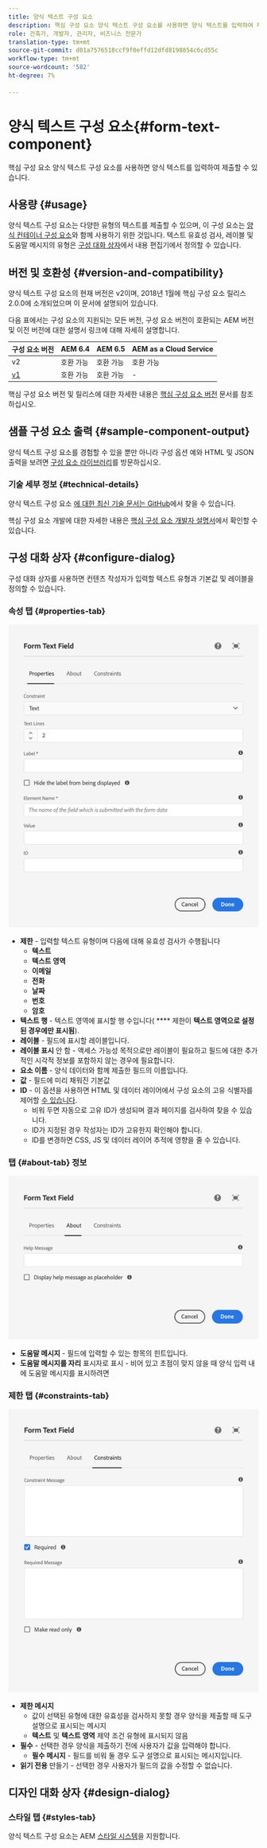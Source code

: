 ```yaml
---
title: 양식 텍스트 구성 요소
description: 핵심 구성 요소 양식 텍스트 구성 요소를 사용하면 양식 텍스트를 입력하여 제출할 수 있습니다.
role: 건축가, 개발자, 관리자, 비즈니스 전문가
translation-type: tm+mt
source-git-commit: d01a7576518ccf9f0effd12dfd8198854c6cd55c
workflow-type: tm+mt
source-wordcount: '582'
ht-degree: 7%

---
```



# 양식 텍스트 구성 요소{#form-text-component}

핵심 구성 요소 양식 텍스트 구성 요소를 사용하면 양식 텍스트를 입력하여 제출할 수 있습니다.

## 사용량 {#usage}

양식 텍스트 구성 요소는 다양한 유형의 텍스트를 제출할 수 있으며, 이 구성 요소는 [양식 컨테이너 구성 요소](form-container.md)와 함께 사용하기 위한 것입니다. 텍스트 유효성 검사, 레이블 및 도움말 메시지의 유형은 [구성 대화 상자](#configure-dialog)에서 내용 편집기에서 정의할 수 있습니다.

## 버전 및 호환성 {#version-and-compatibility}

양식 텍스트 구성 요소의 현재 버전은 v2이며, 2018년 1월에 핵심 구성 요소 릴리스 2.0.0에 소개되었으며 이 문서에 설명되어 있습니다.

다음 표에서는 구성 요소의 지원되는 모든 버전, 구성 요소 버전이 호환되는 AEM 버전 및 이전 버전에 대한 설명서 링크에 대해 자세히 설명합니다.

| 구성 요소 버전 | AEM 6.4 | AEM 6.5 | AEM as a Cloud Service |
|--- |--- |--- |---|
| v2 | 호환 가능 | 호환 가능 | 호환 가능 |
| [v1](/help/components/v1/form-text-v1.md) | 호환 가능 | 호환 가능 | - |

핵심 구성 요소 버전 및 릴리스에 대한 자세한 내용은 [핵심 구성 요소 버전](/help/versions.md) 문서를 참조하십시오.

## 샘플 구성 요소 출력 {#sample-component-output}

양식 텍스트 구성 요소를 경험할 수 있을 뿐만 아니라 구성 옵션 예와 HTML 및 JSON 출력을 보려면 [구성 요소 라이브러리](https://adobe.com/go/aem_cmp_library_form_text)를 방문하십시오.

### 기술 세부 정보 {#technical-details}

양식 텍스트 구성 요소 [에 대한 최신 기술 문서는 GitHub](https://adobe.com/go/aem_cmp_tech_form_text_v2)에서 찾을 수 있습니다.

핵심 구성 요소 개발에 대한 자세한 내용은 [핵심 구성 요소 개발자 설명서](/help/developing/overview.md)에서 확인할 수 있습니다.

## 구성 대화 상자 {#configure-dialog}

구성 대화 상자를 사용하면 컨텐츠 작성자가 입력할 텍스트 유형과 기본값 및 레이블을 정의할 수 있습니다.

### 속성 탭 {#properties-tab}

![속성 탭](/help/assets/form-text-edit-properties.png)

* **제한**  - 입력할 텍스트 유형이며 다음에 대해 유효성 검사가 수행됩니다
   * **텍스트**
   * **텍스트 영역**
   * **이메일**
   * **전화**
   * **날짜**
   * **번호**
   * **암호**
* **텍스트 행**  - 텍스트 영역에 표시할 행 수입니다( **** 제한이  **텍스트 영역으로 설정된 경우에만 표시됨**).
* **레이블**  - 필드에 표시할 레이블입니다.
* **레이블 표시**  안 함 - 액세스 가능성 목적으로만 레이블이 필요하고 필드에 대한 추가적인 시각적 정보를 포함하지 않는 경우에 필요합니다.
* **요소 이름**  - 양식 데이터와 함께 제출한 필드의 이름입니다.
* **값**  - 필드에 미리 채워진 기본값
* **ID**  - 이 옵션을 사용하면 HTML 및 데이터 레이어에서 구성 요소의 고유 식별자를 제어할  [수 있습니다](/help/developing/data-layer/overview.md).
   * 비워 두면 자동으로 고유 ID가 생성되며 결과 페이지를 검사하여 찾을 수 있습니다.
   * ID가 지정된 경우 작성자는 ID가 고유한지 확인해야 합니다.
   * ID를 변경하면 CSS, JS 및 데이터 레이어 추적에 영향을 줄 수 있습니다.

### 탭 {#about-tab} 정보

![정보 탭](/help/assets/form-text-edit-about.png)

* **도움말 메시지**  - 필드에 입력할 수 있는 항목의 힌트입니다.
* **도움말 메시지를 자리**  표시자로 표시 - 비어 있고 초점이 맞지 않을 때 양식 입력 내에 도움말 메시지를 표시하려면

### 제한 탭 {#constraints-tab}

![제한 탭](/help/assets/form-text-edit-constraints.png)

* **제한 메시지**
   * 값이 선택된 유형에 대한 유효성을 검사하지 못할 경우 양식을 제출할 때 도구 설명으로 표시되는 메시지
   * **텍스트** 및 **텍스트 영역** 제약 조건 유형에 표시되지 않음
* **필수**  - 선택한 경우 양식을 제출하기 전에 사용자가 값을 입력해야 합니다.
   * **필수 메시지**  - 필드를 비워 둘 경우 도구 설명으로 표시되는 메시지입니다.
* **읽기 전용**  만들기 - 선택한 경우 사용자가 필드의 값을 수정할 수 없습니다.

## 디자인 대화 상자 {#design-dialog}

### 스타일 탭 {#styles-tab}

양식 텍스트 구성 요소는 AEM [스타일 시스템](/help/get-started/authoring.md#component-styling)을 지원합니다.
